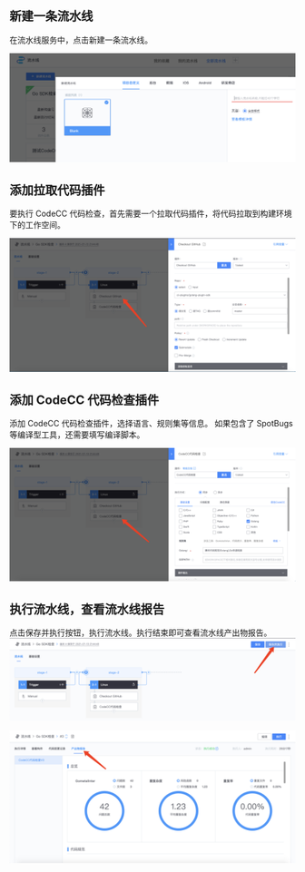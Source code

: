 ## 新建一条流水线

在流水线服务中，点击新建一条流水线。

![](../assets/CreateNewPipeline.png)


## 添加拉取代码插件

要执行 CodeCC 代码检查，首先需要一个拉取代码插件，将代码拉取到构建环境下的工作空间。

![](../assets/GitPull.png)


## 添加 CodeCC 代码检查插件

添加 CodeCC 代码检查插件，选择语言、规则集等信息。
如果包含了 SpotBugs 等编译型工具，还需要填写编译脚本。

![](../assets/AddCodeccPlugin.png)


## 执行流水线，查看流水线报告

点击保存并执行按钮，执行流水线。执行结束即可查看流水线产出物报告。
![](../assets/ExecutePipeline.png)

![](../assets/PipelineOutput.png)

